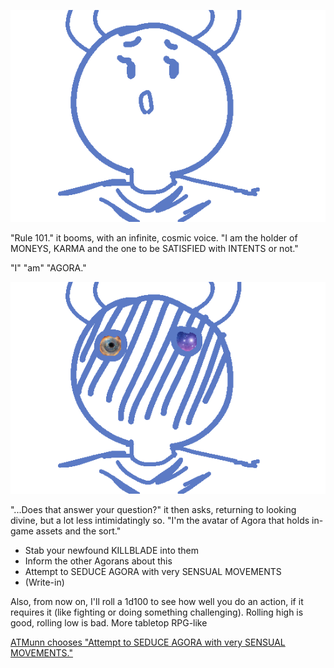![A close-up of the angelic figure's face, glancing sideways.](../images/update3a.png)

"Rule 101." it booms, with an infinite, cosmic voice. "I am the holder of
MONEYS, KARMA and the one to be SATISFIED with INTENTS or not."

"I"
"am"
"AGORA."


![The same close-up of the angelic figure's face, this time it looks distraught or embarassed](../images/update3b.png)

"...Does that answer your question?" it then asks, returning to looking
divine, but a lot less intimidatingly so. "I'm the avatar of Agora that
holds in-game assets and the sort."

- Stab your newfound KILLBLADE into them
- Inform the other Agorans about this
- Attempt to SEDUCE AGORA with very SENSUAL MOVEMENTS
- (Write-in)

Also, from now on, I'll roll a 1d100 to see how well you do an action, if
it requires it (like fighting or doing something challenging). Rolling high
is good, rolling low is bad. More tabletop RPG-like

[ATMunn chooses "Attempt to SEDUCE AGORA with very SENSUAL MOVEMENTS."](update4.md)
